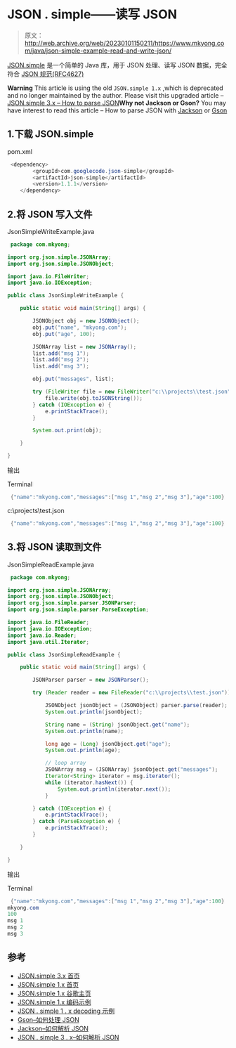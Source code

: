 # JSON . simple——读写 JSON

> 原文：<http://web.archive.org/web/20230101150211/https://www.mkyong.com/java/json-simple-example-read-and-write-json/>

[JSON.simple](http://web.archive.org/web/20221117050521/https://github.com/fangyidong/json-simple) 是一个简单的 Java 库，用于 JSON 处理、读写 JSON 数据，完全符合 [JSON 规范(RFC4627)](http://web.archive.org/web/20221117050521/https://www.ietf.org/rfc/rfc4627.txt)

**Warning**
This article is using the old `JSON.simple 1.x` ,which is deprecated and no longer maintained by the author. Please visit this upgraded article – [JSON.simple 3.x – How to parse JSON](http://web.archive.org/web/20221117050521/https://www.mkyong.com/java/json-simple-how-to-parse-json/)**Why not Jackson or Gson?**
You may have interest to read this article – How to parse JSON with [Jackson](http://web.archive.org/web/20221117050521/https://www.mkyong.com/java/jackson-how-to-parse-json/) or [Gson](http://web.archive.org/web/20221117050521/https://www.mkyong.com/java/how-to-parse-json-with-gson/)

## 1.下载 JSON.simple

pom.xml

```java
 <dependency>
		<groupId>com.googlecode.json-simple</groupId>
		<artifactId>json-simple</artifactId>
		<version>1.1.1</version>
	</dependency> 
```

## 2.将 JSON 写入文件

JsonSimpleWriteExample.java

```java
 package com.mkyong;

import org.json.simple.JSONArray;
import org.json.simple.JSONObject;

import java.io.FileWriter;
import java.io.IOException;

public class JsonSimpleWriteExample {

    public static void main(String[] args) {

        JSONObject obj = new JSONObject();
        obj.put("name", "mkyong.com");
        obj.put("age", 100);

        JSONArray list = new JSONArray();
        list.add("msg 1");
        list.add("msg 2");
        list.add("msg 3");

        obj.put("messages", list);

        try (FileWriter file = new FileWriter("c:\\projects\\test.json")) {
            file.write(obj.toJSONString());
        } catch (IOException e) {
            e.printStackTrace();
        }

        System.out.print(obj);

    }

} 
```

输出

Terminal

```java
 {"name":"mkyong.com","messages":["msg 1","msg 2","msg 3"],"age":100} 
```

c:\\projects\\test.json

```java
 {"name":"mkyong.com","messages":["msg 1","msg 2","msg 3"],"age":100} 
```

## 3.将 JSON 读取到文件

JsonSimpleReadExample.java

```java
 package com.mkyong;

import org.json.simple.JSONArray;
import org.json.simple.JSONObject;
import org.json.simple.parser.JSONParser;
import org.json.simple.parser.ParseException;

import java.io.FileReader;
import java.io.IOException;
import java.io.Reader;
import java.util.Iterator;

public class JsonSimpleReadExample {

    public static void main(String[] args) {

        JSONParser parser = new JSONParser();

        try (Reader reader = new FileReader("c:\\projects\\test.json")) {

            JSONObject jsonObject = (JSONObject) parser.parse(reader);
            System.out.println(jsonObject);

            String name = (String) jsonObject.get("name");
            System.out.println(name);

            long age = (Long) jsonObject.get("age");
            System.out.println(age);

            // loop array
            JSONArray msg = (JSONArray) jsonObject.get("messages");
            Iterator<String> iterator = msg.iterator();
            while (iterator.hasNext()) {
                System.out.println(iterator.next());
            }

        } catch (IOException e) {
            e.printStackTrace();
        } catch (ParseException e) {
            e.printStackTrace();
        }

    }

} 
```

输出

Terminal

```java
 {"name":"mkyong.com","messages":["msg 1","msg 2","msg 3"],"age":100}
mkyong.com
100
msg 1
msg 2
msg 3 
```

## 参考

*   [JSON.simple 3.x 首页](http://web.archive.org/web/20221117050521/https://cliftonlabs.github.io/json-simple/)
*   [JSON.simple 1.x 首页](http://web.archive.org/web/20221117050521/https://github.com/fangyidong/json-simple)
*   [JSON.simple 1.x 谷歌主页](http://web.archive.org/web/20221117050521/https://code.google.com/archive/p/json-simple/)
*   [JSON.simple 1.x 编码示例](http://web.archive.org/web/20221117050521/https://code.google.com/archive/p/json-simple/wikis/EncodingExamples.wiki)
*   [JSON . simple 1 . x decoding 示例](http://web.archive.org/web/20221117050521/https://code.google.com/archive/p/json-simple/wikis/DecodingExamples.wiki)
*   [Gson–如何处理 JSON](http://web.archive.org/web/20221117050521/https://www.mkyong.com/java/how-to-parse-json-with-gson/)
*   [Jackson–如何解析 JSON](http://web.archive.org/web/20221117050521/https://www.mkyong.com/java/jackson-how-to-parse-json/)
*   [JSON . simple 3 . x–如何解析 JSON](http://web.archive.org/web/20221117050521/https://www.mkyong.com/java/json-simple-how-to-parse-json/)

<input type="hidden" id="mkyong-current-postId" value="9975">